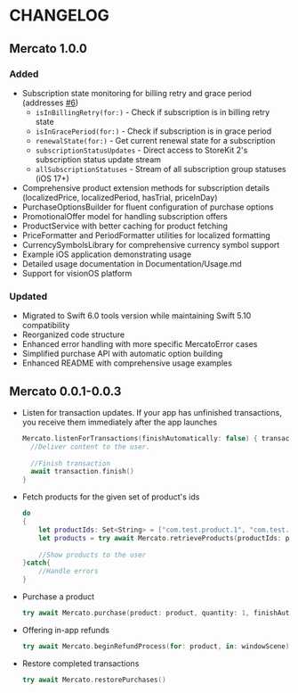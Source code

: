 CHANGELOG
=========

Mercato 1.0.0
---------

### Added
* Subscription state monitoring for billing retry and grace period (addresses [#6](https://github.com/tikhop/Mercato/issues/6))
  - `isInBillingRetry(for:)` - Check if subscription is in billing retry state
  - `isInGracePeriod(for:)` - Check if subscription is in grace period
  - `renewalState(for:)` - Get current renewal state for a subscription
  - `subscriptionStatusUpdates` - Direct access to StoreKit 2's subscription status update stream
  - `allSubscriptionStatuses` - Stream of all subscription group statuses (iOS 17+)
* Comprehensive product extension methods for subscription details (localizedPrice, localizedPeriod, hasTrial, priceInDay)
* PurchaseOptionsBuilder for fluent configuration of purchase options
* PromotionalOffer model for handling subscription offers
* ProductService with better caching for product fetching
* PriceFormatter and PeriodFormatter utilities for localized formatting
* CurrencySymbolsLibrary for comprehensive currency symbol support
* Example iOS application demonstrating usage
* Detailed usage documentation in Documentation/Usage.md
* Support for visionOS platform

### Updated
* Migrated to Swift 6.0 tools version while maintaining Swift 5.10 compatibility
* Reorganized code structure 
* Enhanced error handling with more specific MercatoError cases
* Simplified purchase API with automatic option building
* Enhanced README with comprehensive usage examples

Mercato 0.0.1-0.0.3
---------

* Listen for transaction updates. If your app has unfinished transactions, you receive them immediately after the app launches
  ```swift
  Mercato.listenForTransactions(finishAutomatically: false) { transaction in
    //Deliver content to the user.
			
    //Finish transaction
    await transaction.finish()
  }
  ```

* Fetch products for the given set of product's ids
  ```swift
  do
  {
	  let productIds: Set<String> = ["com.test.product.1", "com.test.product.2", "com.test.product.3"]
	  let products = try await Mercato.retrieveProducts(productIds: productIds)
	
	  //Show products to the user
  }catch{
	  //Handle errors
  }
  ```

* Purchase a product 
  ```swift
  try await Mercato.purchase(product: product, quantity: 1, finishAutomatically: false, appAccountToken: nil, simulatesAskToBuyInSandbox: false)
  ```

* Offering in-app refunds

  ```swift
  try await Mercato.beginRefundProcess(for: product, in: windowScene)
  ```

* Restore completed transactions

  ```swift
  try await Mercato.restorePurchases()
  ```

